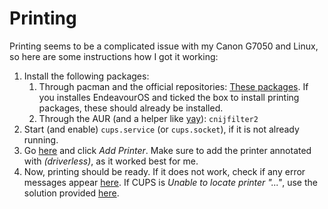 # Printing

Printing seems to be a complicated issue with my Canon G7050 and Linux, so here are some instructions how I got it working:

1. Install the following packages:
    1. Through pacman and the official repositories: [These packages](https://github.com/endeavouros-team/EndeavourOS-packages-lists/blob/master/printing). If you installes EndeavourOS and ticked the box to install printing packages, these should already be installed.
    2. Through the AUR (and a helper like [yay](https://github.com/Jguer/yay)): `cnijfilter2`
2. Start (and enable) `cups.service` (or `cups.socket`), if it is not already running.
3. Go [here](http://localhost:631/admin) and click *Add Printer*. Make sure to add the printer annotated with *(driverless)*, as it worked best for me.
4. Now, printing should be ready. If it does not work, check if any error messages appear [here](http://localhost:631/printers/). If CUPS is *Unable to locate printer "..."*, use the solution provided [here](https://wiki.archlinux.org/title/CUPS/Troubleshooting#Unable_to_locate_printer).
